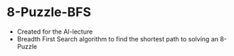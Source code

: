 # 8-Puzzle-BFS

- Created for the AI-lecture
- Breadth First Search algorithm to find the shortest path to solving an 8-Puzzle
